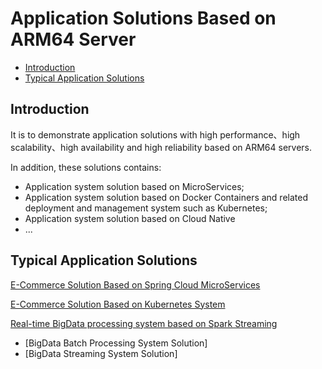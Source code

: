 # Application Solutions Based on ARM64 Server

* [Introduction](#1)
* [Typical Application Solutions ](#2)

## <a name="1">Introduction</a>

It is to demonstrate application solutions with high performance、high scalability、high availability and high reliability based on ARM64 servers.

In addition, these solutions contains: 
  * Application system solution based on MicroServices; 
  * Application system solution based on Docker Containers and related deployment and management system such as Kubernetes;
  * Application system solution based on Cloud Native 
  * ...
 
## <a name="2">Typical Application Solutions</a>

[E-Commerce Solution Based on Spring Cloud MicroServices](https://github.com/open-estuary/packages/tree/master/solutions/e-commerce-springcloud-microservices)
   
[E-Commerce Solution Based on Kubernetes System](https://github.com/open-estuary/packages/tree/master/solutions/e-commerce-kubernetes)
   
[Real-time BigData processing system based on Spark Streaming](https://github.com/open-estuary/packages/tree/master/solutions/realtime_sparkstreaming) 
   
   *  [BigData Batch Processing System Solution]
   *  [BigData Streaming System Solution]




